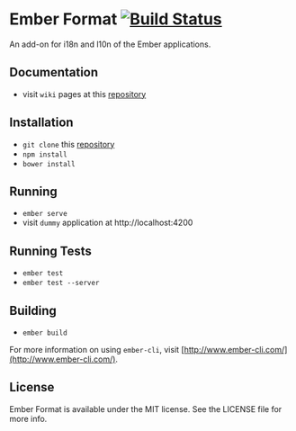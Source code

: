 # Ember Format [![Build Status](https://travis-ci.org/bobisjan/ember-format.svg?branch=master)](https://travis-ci.org/bobisjan/ember-format)

An add-on for i18n and l10n of the Ember applications.

## Documentation

* visit `wiki` pages at this [repository](https://github.com/bobisjan/ember-format/wiki)

## Installation

* `git clone` this [repository](https://github.com/bobisjan/ember-format)
* `npm install`
* `bower install`

## Running

* `ember serve`
* visit `dummy` application at http://localhost:4200

## Running Tests

* `ember test`
* `ember test --server`

## Building

* `ember build`

For more information on using `ember-cli`, visit [http://www.ember-cli.com/](http://www.ember-cli.com/).

## License

Ember Format is available under the MIT license. See the LICENSE file for more info.
